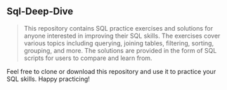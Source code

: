 ## Sql-Deep-Dive

> This repository contains SQL practice exercises and solutions for anyone interested in improving their SQL skills. The exercises cover various topics including querying, joining tables, filtering, sorting, grouping, and more. The solutions are provided in the form of SQL scripts for users to compare and learn from.

Feel free to clone or download this repository and use it to practice your SQL skills. Happy practicing!
